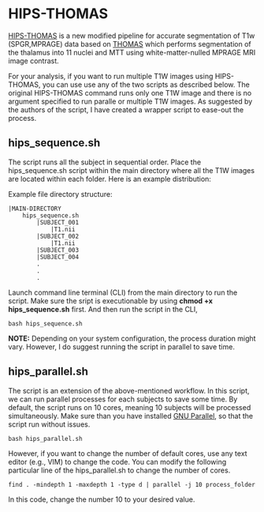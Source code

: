 # HIPS-THOMAS

<a href= https://github.com/thalamicseg/hipsthomasdocker>HIPS-THOMAS</a> is a new modified pipeline for accurate segmentation of T1w (SPGR,MPRAGE) data based on <a href=https://github.com/thalamicseg/thomas_new>THOMAS</a> which performs segmentation of the thalamus into 11 nuclei and MTT using white-matter-nulled MPRAGE MRI image contrast. 

For your analysis, if you want to run multiple T1W images using HIPS-THOMAS, you can use use any of the two scripts as described below. The original HIPS-THOMAS command runs only one T1W image and there is no argument specified to run paralle or multiple T1W images. As suggested by the authors of the script, I have created a wrapper script to ease-out the process. 

## hips_sequence.sh
The script runs all the subject in sequential order. Place the hips_sequence.sh script within the main directory where all the T1W images are located within each folder. Here is an example distribution:

Example file directory structure:
```
|MAIN-DIRECTORY
    hips_sequence.sh
        |SUBJECT_001
            |T1.nii
        |SUBJECT_002
            |T1.nii
        |SUBJECT_003
        |SUBJECT_004
        .
        .
        .
```

Launch command line terminal (CLI) from the main directory to run the script. Make sure the sript is executionable by using <b>chmod +x hips_sequence.sh</b> first. And then run the script in the CLI,

```
bash hips_sequence.sh
```

<b>NOTE:</b> Depending on your system configuration, the process duration might vary. However, I do suggest running the script in parallel to save time.

## hips_parallel.sh
The script is an extension of the above-mentioned workflow. In this script, we can run parallel processes for each subjects to save some time. By default, the script runs on 10 cores, meaning 10 subjects will be processed simultaneously. Make sure than you have installed <a href=https://www.gnu.org/software/parallel/>GNU Parallel</a>, so that the script run without issues. 

```
bash hips_parallel.sh
```

However, if you want to change the number of default cores, use any text editor (e.g., VIM) to change the code. You can modify the following particular line of the hips_parallel.sh to change the number of cores. 

```
find . -mindepth 1 -maxdepth 1 -type d | parallel -j 10 process_folder
```

In this code, change the number 10 to your desired value.